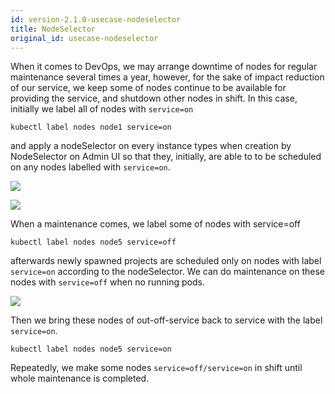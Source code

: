 ```yaml
---
id: version-2.1.0-usecase-nodeselector
title: NodeSelector
original_id: usecase-nodeselector
---
```


When it comes to DevOps, we may arrange downtime of nodes for regular maintenance several times a year, however, for the sake of impact reduction of our service, we keep some of nodes continue to be available for providing the service, and shutdown other nodes in shift. In this case, initially we label all of nodes with `service=on`

```
kubectl label nodes node1 service=on
```

and apply a nodeSelector on every instance types when creation by NodeSelector on Admin UI so that they, initially, are able to to be scheduled on any nodes labelled with `service=on`.

![](assets/nodeSelector_add.png)

![](assets/nodeSelector_use_case_on.png)

When a maintenance comes, we label some of nodes with service=off

```
kubectl label nodes node5 service=off
```

afterwards newly spawned projects are scheduled only on nodes with label `service=on` according to the nodeSelector. We can do maintenance on these nodes with `service=off` when no running pods.

![](assets/nodeSelector_use_case_off.png)

Then we bring these nodes of out-off-service back to service with the label `service=on`.

```
kubectl label nodes node5 service=on
```

Repeatedly, we make some nodes `service=off/service=on` in shift until whole maintenance is completed.
